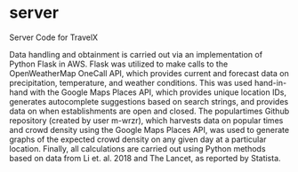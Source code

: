 # server
Server Code for TravelX

Data handling and obtainment is carried out via an implementation of Python Flask in AWS. Flask was utilized to make calls to the OpenWeatherMap OneCall API, which provides current and forecast data on precipitation, temperature, and weather conditions. This was used hand-in-hand with the Google Maps Places API, which provides unique location IDs, generates autocomplete suggestions based on search strings, and provides data on when establishments are open and closed. The populartimes Github repository (created by user m-wrzr), which harvests data on popular times and crowd density using the Google Maps Places API, was used to generate graphs of the expected crowd density on any given day at a particular location. Finally, all calculations are carried out using Python methods based on data from Li et. al. 2018 and The Lancet, as reported by Statista.
